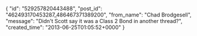  {
   "id": "529257820443488",
   "post_id": "462493170453287_486467371389200",
   "from_name": "Chad Brodgesell",
   "message": "Didn't Scott say it was a Class 2 Bond in another thread?",
   "created_time": "2013-06-25T01:05:52+0000"
 }
